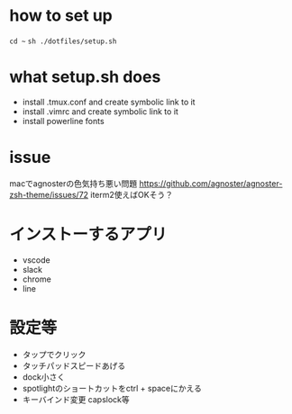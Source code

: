 # how to set up
`cd ~`
`sh ./dotfiles/setup.sh`

# what setup.sh does
- install .tmux.conf and create symbolic link to it
- install .vimrc and create symbolic link to it
- install powerline fonts

# issue
macでagnosterの色気持ち悪い問題
https://github.com/agnoster/agnoster-zsh-theme/issues/72
iterm2使えばOKそう？


# インストーするアプリ
- vscode 
- slack
- chrome 
- line

# 設定等
- タップでクリック
- タッチパッドスピードあげる
- dock小さく
- spotlightのショートカットをctrl + spaceにかえる
- キーバインド変更 capslock等
